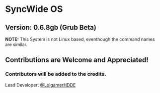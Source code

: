 # SyncWide OS
## Version: 0.6.8gb (Grub Beta)

**NOTE:** This System is not Linux based, eventhough the command names are similar.

## Contributions are Welcome and Appreciated!
### Contributors will be added to the credits.

Lead Developer: [@LolgamerHDDE](https://github.com/LolgamerHDDE)